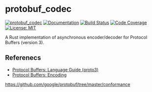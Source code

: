 protobuf_codec
==============

[![protobuf_codec](http://meritbadge.herokuapp.com/protobuf_codec)](https://crates.io/crates/protobuf_codec)
[![Documentation](https://docs.rs/protobuf_codec/badge.svg)](https://docs.rs/protobuf_codec)
[![Build Status](https://travis-ci.org/sile/protobuf_codec.svg?branch=master)](https://travis-ci.org/sile/protobuf_codec)
[![Code Coverage](https://codecov.io/gh/sile/protobuf_codec/branch/master/graph/badge.svg)](https://codecov.io/gh/sile/protobuf_codec/branch/master)
[![License: MIT](https://img.shields.io/badge/license-MIT-blue.svg)](LICENSE)

A Rust implementation of asynchronous encoder/decoder for Protocol Buffers (version 3).

Referenecs
-----------

- [Protocol Buffers: Language Guide (proto3)](https://developers.google.com/protocol-buffers/docs/proto3)
- [Protocol Buffers: Encoding](https://developers.google.com/protocol-buffers/docs/encoding)

https://github.com/google/protobuf/tree/master/conformance
